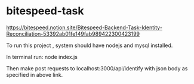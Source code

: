 # bitespeed-task
https://bitespeed.notion.site/Bitespeed-Backend-Task-Identity-Reconciliation-53392ab01fe149fab989422300423199

To run this project , system should have nodejs and mysql installed. 

In terminal run:
node index.js

Then make post requests to localhost:3000/api/identify with json body as specified in above link.
